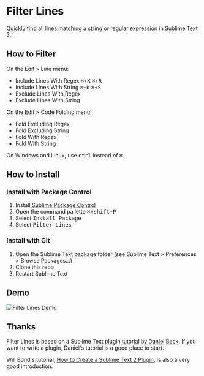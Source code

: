 # Filter Lines

Quickly find all lines matching a string or regular expression in Sublime Text 3. 

## How to Filter

On the Edit > Line menu:

* Include Lines With Regex  <kbd>⌘+K</kbd> <kbd>⌘+R</kbd>
* Include Lines With String  <kbd>⌘+K</kbd> <kbd>⌘+S</kbd>
* Exclude Lines With Regex
* Exclude Lines With String

On the Edit > Code Folding menu:

* Fold Excluding Regex
* Fold Excluding String
* Fold With Regex
* Fold With String 

On Windows and Linux, use <kbd>ctrl</kbd> instead of <kbd>⌘</kbd>.

## How to Install

### Install with Package Control
1. Install [Sublime Package Control](http://wbond.net/sublime_packages/package_control/installation)
2. Open the command pallette <kbd>⌘+shift+P</kbd>
3. Select <kbd>Install Package</kbd>
3. Select <kbd>Filter Lines</kbd>

### Install with Git
1. Open the Sublime Text package folder (see Sublime Text > Preferences > Browse Packages...)
2. Clone this repo
3. Restart Sublime Text

## Demo

![Filter Lines Demo](https://github.com/davidpeckham/sublime-filterlines/blob/master/filter_lines_demo.gif)

## Thanks

Filter Lines is based on a Sublime Text [plugin tutorial by Daniel Beck](http://superuser.com/questions/452189/how-can-i-filter-a-file-for-lines-containing-a-string-in-sublime-text-2). If you want to write a plugin, Daniel's tutorial is a good place to start.

Will Bond's tutorial, [How to Create a Sublime Text 2 Plugin](http://net.tutsplus.com/tutorials/python-tutorials/how-to-create-a-sublime-text-2-plugin/), is also a very good introduction.
